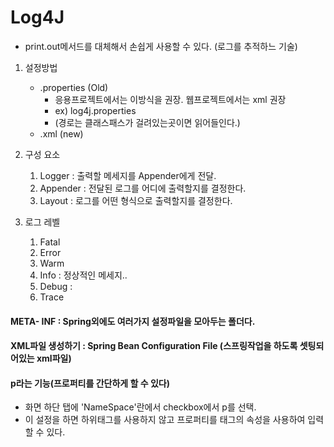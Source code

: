 
# Log4J	
- print.out메서드를 대체해서 손쉽게 사용할 수 있다.
(로그를  추적하느 기술)
1) 설정방법
	- .properties	(Old)
		- 응용프로젝트에서는 이방식을 권장. 웹프로젝트에서는 xml 권장
		- ex) log4j.properties	
		- (경로는 클래스패스가 걸려있는곳이면 읽어들인다.)
	- .xml	(new)
		

2) 구성 요소
	1) Logger 		: 출력할 메세지를 Appender에게 전달.
	2) Appender 	: 전달된 로그를 어디에 출력할지를 결정한다.  
	3) Layout		: 로그를 어떤 형식으로 출력할지를 결정한다.

3) 로그 레벨
	1) Fatal
	2) Error
	3) Warm
	4) Info 	: 정상적인 메세지..
	5) Debug : 
	6) Trace



#### META- INF	: Spring외에도 여러가지 설정파일을 모아두는 폴더다.
#### XML파일 생성하기 : Spring Bean Configuration File (스프링작업을 하도록 셋팅되어있는 xml파일)

#### p라는 기능(프로퍼티를 간단하게 할 수 있다)
- 화면 하단 탭에 'NameSpace'란에서 checkbox에서 p를 선택.
- 이 설정을 하면 하위태그를 사용하지 않고 프로퍼티를 태그의 속성을 사용하여 입력 할 수 있다.


